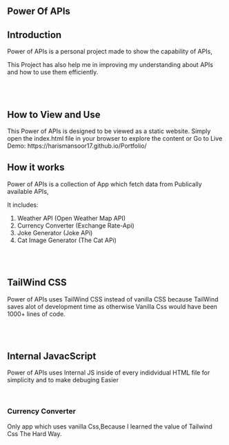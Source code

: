 ## Power Of APIs

<h2>Introduction</h2>
<p>Power of APIs is a personal project made to show the capability of APIs,</p>
<p>This Project has also help me in improving my understanding about APIs and how to use them efficiently.</p>
<br>
<br>
<h2>How to View and Use</h2>
<p>This Power of APIs is designed to be viewed as a static website. Simply open the index.html file in your browser to explore the content or Go to Live Demo: https://harismansoor17.github.io/Portfolio/</p>


<h2>How it works</h2>
<p>Power of APIs is a collection of App which fetch data from Publically available APIs,</p>
<span>It includes: </span>
<ol>
<li>Weather API (Open Weather Map API)</li>
<li>Currency Converter (Exchange Rate-Api)</li>
<li>Joke Generator (Joke APi)</li>
<li>Cat Image Generator (The Cat APi)</li>
</ol>
<br>
<br>
<h2>TailWind CSS</h2>
<p>Power of APIs uses TailWind CSS instead of vanilla CSS because TailWind saves alot of development time as otherwise Vanilla Css would have been 1000+ lines of code.</p>
<br>
<br>
<h2>Internal JavacScript</h2>
<p>Power of APIs uses Internal JS inside of every indidvidual HTML file for simplicity and to make debuging Easier </p>
<br>
<h3>Currency Converter</h3>
<p>Only app which uses vanilla Css,Because I learned the value of Tailwind Css The Hard Way.</p>










